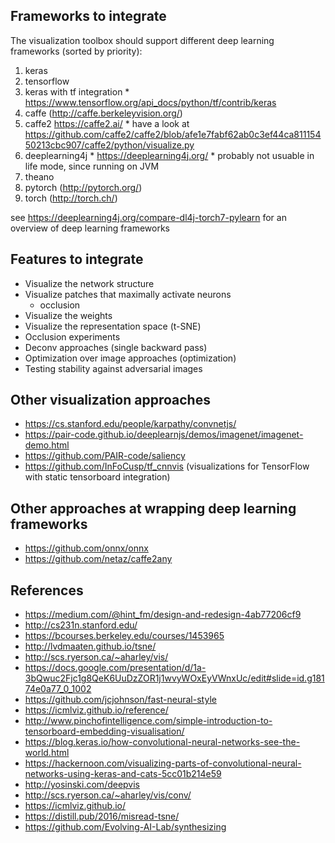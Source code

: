## Frameworks to integrate

The visualization toolbox should support different deep learning frameworks (sorted by priority):
  1. keras
  2. tensorflow
  1. keras with tf integration
    * https://www.tensorflow.org/api_docs/python/tf/contrib/keras
  3. caffe (http://caffe.berkeleyvision.org/)
  1. caffe2 https://caffe2.ai/
    * have a look at https://github.com/caffe2/caffe2/blob/afe1e7fabf62ab0c3ef44ca81115450213cbc907/caffe2/python/visualize.py
  4. deeplearning4j
    * https://deeplearning4j.org/
    * probably not usuable in life mode, since running on JVM
  5. theano
  1. pytorch (http://pytorch.org/)
  1. torch (http://torch.ch/)

see https://deeplearning4j.org/compare-dl4j-torch7-pylearn for an overview of deep learning frameworks

## Features to integrate

* Visualize the network structure
* Visualize patches that maximally activate neurons
  * occlusion
* Visualize the weights
* Visualize the representation space (t-SNE)
* Occlusion experiments
* Deconv approaches (single backward pass)
* Optimization over image approaches (optimization)
* Testing stability against adversarial images

## Other visualization approaches
* https://cs.stanford.edu/people/karpathy/convnetjs/  
* https://pair-code.github.io/deeplearnjs/demos/imagenet/imagenet-demo.html  
* https://github.com/PAIR-code/saliency
* https://github.com/InFoCusp/tf_cnnvis (visualizations for TensorFlow with static tensorboard integration)

## Other approaches at wrapping deep learning frameworks
* https://github.com/onnx/onnx
* https://github.com/netaz/caffe2any

## References
* https://medium.com/@hint_fm/design-and-redesign-4ab77206cf9
* http://cs231n.stanford.edu/
* https://bcourses.berkeley.edu/courses/1453965
* http://lvdmaaten.github.io/tsne/
* http://scs.ryerson.ca/~aharley/vis/
* https://docs.google.com/presentation/d/1a-3bQwuc2Fjc1g8QeK6UuDzZOR1j1wvyWOxEyVWnxUc/edit#slide=id.g18174e0a77_0_1002
* https://github.com/jcjohnson/fast-neural-style
* https://icmlviz.github.io/reference/
* http://www.pinchofintelligence.com/simple-introduction-to-tensorboard-embedding-visualisation/
* https://blog.keras.io/how-convolutional-neural-networks-see-the-world.html
* https://hackernoon.com/visualizing-parts-of-convolutional-neural-networks-using-keras-and-cats-5cc01b214e59
* http://yosinski.com/deepvis
* http://scs.ryerson.ca/~aharley/vis/conv/
* https://icmlviz.github.io/
* https://distill.pub/2016/misread-tsne/
* https://github.com/Evolving-AI-Lab/synthesizing
